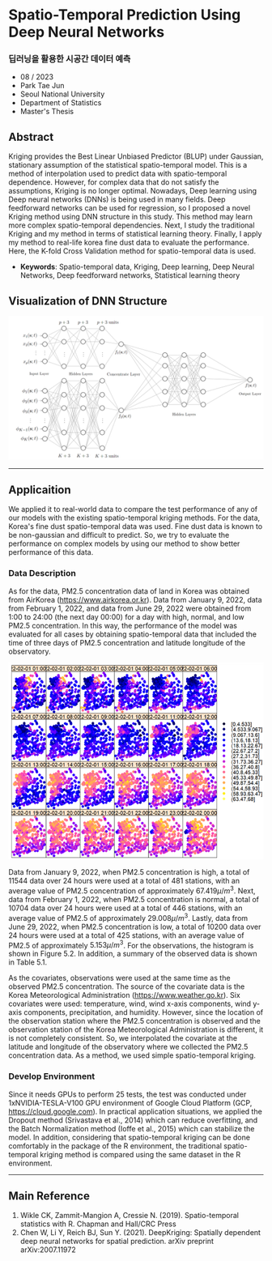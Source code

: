 # Spatio-Temporal Prediction Using Deep Neural Networks
### 딥러닝을 활용한 시공간 데이터 예측


- 08 / 2023
- Park Tae Jun
- Seoul National University
- Department of Statistics
- Master's Thesis


## Abstract
Kriging provides the Best Linear Unbiased Predictor (BLUP) under Gaussian, stationary assumption of the statistical spatio-temporal model. This is a method of interpolation used to predict data with spatio-temporal dependence. However, for complex data that do not satisfy the assumptions, Kriging is no longer optimal. Nowadays, Deep learning using Deep neural networks (DNNs) is being used in many fields. Deep feedforward networks can be used for regression, so I proposed a novel Kriging method using DNN structure in this study. This method may learn more complex spatio-temporal dependencies. Next, I study the traditional Kriging and my method in terms of statistical learning theory. Finally, I apply my method to real-life korea fine dust data to evaluate the performance. Here, the K-fold Cross Validation method for spatio-temporal data is used.

- **Keywords**: Spatio-temporal data, Kriging, Deep learning, Deep Neural Networks, Deep feedforward networks, Statistical learning theory

## Visualization of DNN Structure
![STDNNK](./img/STDNNK.png)

---

## Applicaition
We applied it to real-world data to compare the test performance of any of our models with the existing spatio-temporal kriging methods. For the data, Korea's fine dust spatio-temporal data was used. Fine dust data is known to be non-gaussian and difficult to predict. So, we try to evaluate the performance on complex models by using our method to show better performance of this data. 

### Data Description

As for the data, PM2.5 concentration data of land in Korea was obtained from AirKorea (https://www.airkorea.or.kr). Data from January 9, 2022, data from February 1, 2022, and data from June 29, 2022 were obtained from 1:00 to 24:00 (the next day 00:00) for a day with high, normal, and low  PM2.5 concentration. In this way, the performance of the model was evaluated for all cases by obtaining spatio-temporal data that included the time of three days of PM2.5 concentration and latitude longitude of the observatory. 

![20220201](./img/20220201.png)

Data from January 9, 2022, when PM2.5 concentration is high, a total of 11544 data over 24 hours were used at a total of 481 stations, with an average value of PM2.5 concentration of approximately $67.419 \mu / m^3$. 
Next, data from February 1, 2022, when PM2.5 concentration is normal, a total of 10704 data over 24 hours were used at a total of 446 stations, with an average value of PM2.5 of approximately $29.008 \mu / m^3$.
Lastly, data from June 29, 2022, when PM2.5 concentration is low, a total of 10200 data over 24 hours were used at a total of 425 stations, with an average value of PM2.5 of approximately $5.153 \mu / m^3$.
For the observations, the histogram is shown in Figure 5.2. In addition, a summary of the observed data is shown in Table 5.1.

As the covariates, observations were used at the same time as the observed PM2.5 concentration. The source of the covariate data is the Korea Meteorological Administration (https://www.weather.go.kr). Six covariates were used: temperature, wind, wind x-axis components, wind y-axis components, precipitation, and humidity. However, since the location of the observation station where the PM2.5 concentration is observed and the observation station of the Korea Meteorological Administration is different, it is not completely consistent. So, we interpolated the covariate at the latitude and longitude of the observatory where we collected the PM2.5 concentration data. As a method, we used simple spatio-temporal kriging.

### Develop Environment

Since it needs GPUs to perform 25 tests, the test was conducted under 1xNVIDIA-TESLA-V100 GPU environment of Google Cloud Platform (GCP, https://cloud.google.com). In practical application situations, we applied the Dropout method (Srivastava et al., 2014) which can reduce overfitting, and the Batch Normalization method (Ioffe et al., 2015) which can stabilize the model. In addition, considering that spatio-temporal kriging can be done comfortably in the package of the R environment, the traditional spatio-temporal kriging method is compared using the same dataset in the R environment. 












---

## Main Reference

1. Wikle CK, Zammit-Mangion A, Cressie N. (2019). Spatio-temporal statistics with R. Chapman and Hall/CRC Press
2. Chen W, Li Y, Reich BJ, Sun Y. (2021). DeepKriging: Spatially dependent deep neural networks for spatial prediction. arXiv preprint arXiv:2007.11972




